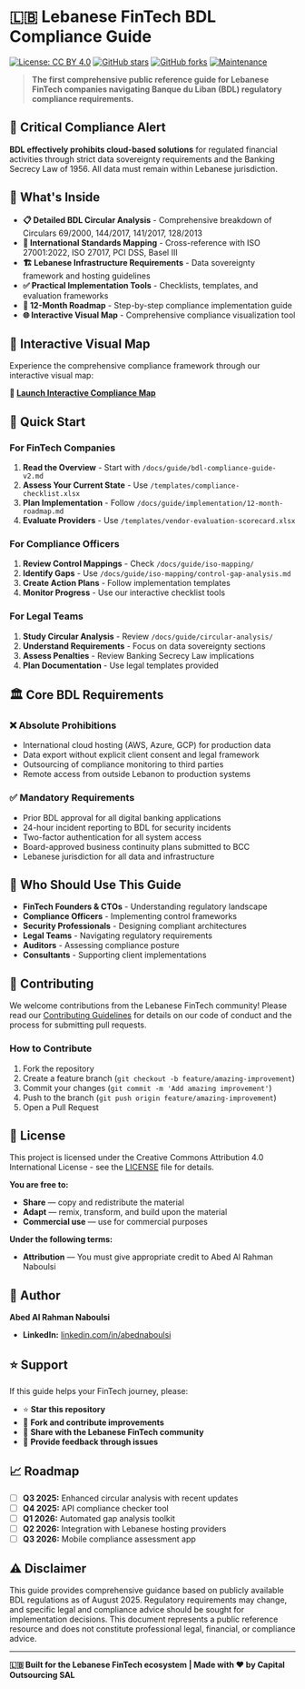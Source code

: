 # 🇱🇧 Lebanese FinTech BDL Compliance Guide

[![License: CC BY 4.0](https://img.shields.io/badge/License-CC%20BY%204.0-lightgrey.svg)](https://creativecommons.org/licenses/by/4.0/)
[![GitHub stars](https://img.shields.io/github/stars/yourusername/lebanon-fintech-bdl-compliance.svg)](https://github.com/yourusername/lebanon-fintech-bdl-compliance/stargazers)
[![GitHub forks](https://img.shields.io/github/forks/yourusername/lebanon-fintech-bdl-compliance.svg)](https://github.com/yourusername/lebanon-fintech-bdl-compliance/network)
[![Maintenance](https://img.shields.io/badge/Maintained%3F-yes-green.svg)](https://github.com/yourusername/lebanon-fintech-bdl-compliance/graphs/commit-activity)

> **The first comprehensive public reference guide for Lebanese FinTech companies navigating Banque du Liban (BDL) regulatory compliance requirements.**

## 🚨 Critical Compliance Alert

**BDL effectively prohibits cloud-based solutions** for regulated financial activities through strict data sovereignty requirements and the Banking Secrecy Law of 1956. All data must remain within Lebanese jurisdiction.

## 🎯 What's Inside

- **📋 Detailed BDL Circular Analysis** - Comprehensive breakdown of Circulars 69/2000, 144/2017, 141/2017, 128/2013
- **🔗 International Standards Mapping** - Cross-reference with ISO 27001:2022, ISO 27017, PCI DSS, Basel III
- **🏗️ Lebanese Infrastructure Requirements** - Data sovereignty framework and hosting guidelines
- **✅ Practical Implementation Tools** - Checklists, templates, and evaluation frameworks
- **🚀 12-Month Roadmap** - Step-by-step compliance implementation guide
- **🌐 Interactive Visual Map** - Comprehensive compliance visualization tool

## 🎨 Interactive Visual Map

Experience the comprehensive compliance framework through our interactive visual map:

**🔗 [Launch Interactive Compliance Map](https://yourusername.github.io/lebanon-fintech-bdl-compliance/)**

## 📖 Quick Start

### For FinTech Companies
1. **Read the Overview** - Start with `/docs/guide/bdl-compliance-guide-v2.md`
2. **Assess Your Current State** - Use `/templates/compliance-checklist.xlsx`
3. **Plan Implementation** - Follow `/docs/guide/implementation/12-month-roadmap.md`
4. **Evaluate Providers** - Use `/templates/vendor-evaluation-scorecard.xlsx`

### For Compliance Officers
1. **Review Control Mappings** - Check `/docs/guide/iso-mapping/`
2. **Identify Gaps** - Use `/docs/guide/iso-mapping/control-gap-analysis.md`
3. **Create Action Plans** - Follow implementation templates
4. **Monitor Progress** - Use our interactive checklist tools

### For Legal Teams
1. **Study Circular Analysis** - Review `/docs/guide/circular-analysis/`
2. **Understand Requirements** - Focus on data sovereignty sections
3. **Assess Penalties** - Review Banking Secrecy Law implications
4. **Plan Documentation** - Use legal templates provided

## 🏛️ Core BDL Requirements

### ❌ Absolute Prohibitions
- International cloud hosting (AWS, Azure, GCP) for production data
- Data export without explicit client consent and legal framework
- Outsourcing of compliance monitoring to third parties
- Remote access from outside Lebanon to production systems

### ✅ Mandatory Requirements
- Prior BDL approval for all digital banking applications
- 24-hour incident reporting to BDL for security incidents
- Two-factor authentication for all system access
- Board-approved business continuity plans submitted to BCC
- Lebanese jurisdiction for all data and infrastructure

## 🤝 Who Should Use This Guide

- **FinTech Founders & CTOs** - Understanding regulatory landscape
- **Compliance Officers** - Implementing control frameworks
- **Security Professionals** - Designing compliant architectures
- **Legal Teams** - Navigating regulatory requirements
- **Auditors** - Assessing compliance posture
- **Consultants** - Supporting client implementations

## 🔄 Contributing

We welcome contributions from the Lebanese FinTech community! Please read our [Contributing Guidelines](CONTRIBUTING.md) for details on our code of conduct and the process for submitting pull requests.

### How to Contribute
1. Fork the repository
2. Create a feature branch (`git checkout -b feature/amazing-improvement`)
3. Commit your changes (`git commit -m 'Add amazing improvement'`)
4. Push to the branch (`git push origin feature/amazing-improvement`)
5. Open a Pull Request

## 📄 License

This project is licensed under the Creative Commons Attribution 4.0 International License - see the [LICENSE](LICENSE) file for details.

**You are free to:**
- **Share** — copy and redistribute the material
- **Adapt** — remix, transform, and build upon the material
- **Commercial use** — use for commercial purposes

**Under the following terms:**
- **Attribution** — You must give appropriate credit to Abed Al Rahman Naboulsi

## 👤 Author

**Abed Al Rahman Naboulsi**
- **LinkedIn:** [linkedin.com/in/abednaboulsi](https://www.linkedin.com/in/abed-al-rahman-naboulsi/)

## ⭐ Support

If this guide helps your FinTech journey, please:
- ⭐ **Star this repository**
- 🍴 **Fork and contribute improvements**
- 📢 **Share with the Lebanese FinTech community**
- 💬 **Provide feedback through issues**

## 📈 Roadmap

- [ ] **Q3 2025:** Enhanced circular analysis with recent updates
- [ ] **Q4 2025:** API compliance checker tool
- [ ] **Q1 2026:** Automated gap analysis toolkit
- [ ] **Q2 2026:** Integration with Lebanese hosting providers
- [ ] **Q3 2026:** Mobile compliance assessment app

## ⚠️ Disclaimer

This guide provides comprehensive guidance based on publicly available BDL regulations as of August 2025. Regulatory requirements may change, and specific legal and compliance advice should be sought for implementation decisions. This document represents a public reference resource and does not constitute professional legal, financial, or compliance advice.

---

**🇱🇧 Built for the Lebanese FinTech ecosystem | Made with ❤️ by Capital Outsourcing SAL**
